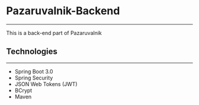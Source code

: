 # Pazaruvalnik-Backend
<hr>
This is a back-end part of Pazaruvalnik
<br>

## Technologies
<hr>
<ul>
<li>Spring Boot 3.0</li>
<li>Spring Security</li>
<li>JSON Web Tokens (JWT)</li>
<li>BCrypt</li>
<li>Maven</li>
</ul>

